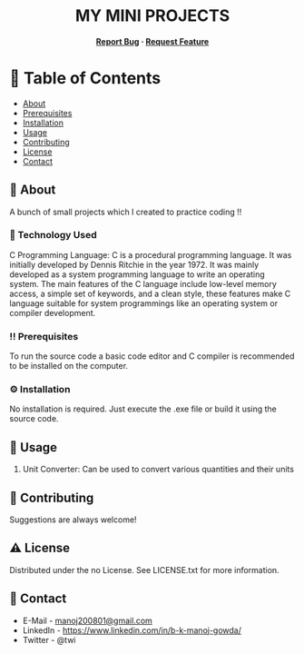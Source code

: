 <div align="center">
  <h1>MY MINI PROJECTS</h1>  
  <!-- Badges -->
<h4>
    <a href="https://github.com/B-K-Manoj-Gowda/my_mini_projects/issues/">Report Bug</a>
  <span> · </span>
    <a href="https://github.com/B-K-Manoj-Gowda/my_mini_projects/issues/">Request Feature</a>
  </h4>
</div>

# :notebook_with_decorative_cover: Table of Contents
- [About](#star2-about)
- [Prerequisites](#bangbang-prerequisites)
- [Installation](#gear-installation)
- [Usage](#eyes-usage)
- [Contributing](#wave-contributing)
- [License](#warning-license)
- [Contact](#handshake-contact)  

## :star2: About
  <p>
    A bunch of small projects which I created to practice coding !!
  </p>

### :space_invader: Technology Used
C Programming Language: C is a procedural programming language. It was initially developed by Dennis Ritchie in the year 1972. It was mainly developed as a system programming language to write an operating system. The main features of the C language include low-level memory access, a simple set of keywords, and a clean style, these features make C language suitable for system programmings like an operating system or compiler development.

### :bangbang: Prerequisites
To run the source code a basic code editor and C compiler is recommended to be installed on the computer.

### :gear: Installation
No installation is required. Just execute the .exe file or build it using the source code.
   
## :eyes: Usage
1. Unit Converter: Can be used to convert various quantities and their units

## :wave: Contributing
Suggestions are always welcome!

## :warning: License
Distributed under the no License. See LICENSE.txt for more information.

## :handshake: Contact
- E-Mail - manoj200801@gmail.com
- LinkedIn - https://www.linkedin.com/in/b-k-manoj-gowda/
- Twitter - @twi
